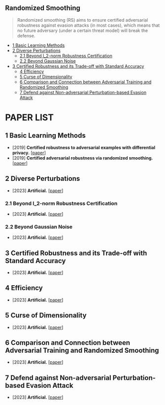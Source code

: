 
## Randomized Smoothing

>Randomized smoothing (RS) aims to ensure certified adversarial robustness against evasion attacks (in most cases), which means that no future adversary (under a certain threat model) will break the defense.

  - [1 Basic Learning Methods](#1-Basic-Learning-Methods)
  - [2 Diverse Perturbations](#2-Diverse-Perturbations)
    - [2.1 Beyond l_2-norm Robustness Certification](#21-Beyond-l_2-norm-Robustness-Certification)
    - [2.2 Beyond Gaussian Noise](#22-Beyond-Gaussian-Noise)
- [3 Certified Robustness and its Trade-off with Standard Accuracy](#3-Certified-Robustness-and-its-Trade-off-with-Standard-Accuracy)
  - [4 Efficiency](#4-Efficiency)
  - [5 Curse of Dimensionality](#5-Curse-of-Dimensionality)
  - [6 Comparison and Connection between Adversarial Training and Randomized Smoothing](#6-Comparison-and-Connection-between-Adversarial-Training-and-Randomized-Smoothing)
  - [7 Defend against Non-adversarial Perturbation-based Evasion Attack](#7-Defend-against-Non-adversarial-Perturbation-based-Evasion-Attack)
  <!-- - [Citation](#citation) -->
  
#  PAPER LIST

## 1 Basic Learning Methods
- [2019] **Certified robustness to adversarial examples with differential privacy.** [[paper]([https](https://ieeexplore.ieee.org/abstract/document/8835364/))]
- [2019] **Certified adversarial robustness via randomized smoothing.** [[paper]([https](https://proceedings.mlr.press/v97/cohen19c.html))]
## 2 Diverse Perturbations
- [2023] **Artificial.** [[paper](https)]
### 2.1 Beyond l_2-norm Robustness Certification
- [2023] **Artificial.** [[paper](https)]
### 2.2 Beyond Gaussian Noise
- [2023] **Artificial.** [[paper](https)]
## 3 Certified Robustness and its Trade-off with Standard Accuracy
- [2023] **Artificial.** [[paper](https)]
## 4 Efficiency
- [2023] **Artificial.** [[paper](https)]
## 5 Curse of Dimensionality
- [2023] **Artificial.** [[paper](https)]
## 6 Comparison and Connection between Adversarial Training and Randomized Smoothing
- [2023] **Artificial.** [[paper](https)]
## 7 Defend against Non-adversarial Perturbation-based Evasion Attack
- [2023] **Artificial.** [[paper](https)]
